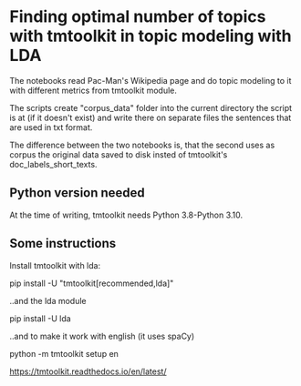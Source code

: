 # Finding optimal number of topics with tmtoolkit in topic modeling with LDA

The notebooks read Pac-Man's Wikipedia page and do topic modeling to it with different metrics from tmtoolkit module.

The scripts create "corpus_data" folder into the current directory the script is at (if it doesn't exist) and write there on separate files the sentences that are used in txt format.

The difference between the two notebooks is, that the second uses as corpus the original data saved to disk insted of tmtoolkit's doc_labels_short_texts.

## Python version needed

At the time of writing, tmtoolkit needs Python 3.8-Python 3.10.

## Some instructions

Install tmtoolkit with lda:

pip install -U "tmtoolkit[recommended,lda]"

..and the lda module

pip install -U lda

..and to make it work with english (it uses spaCy)

python -m tmtoolkit setup en

https://tmtoolkit.readthedocs.io/en/latest/

